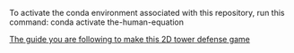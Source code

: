 To activate the conda environment associated with this repository, run this command:
conda activate the-human-equation

[The guide you are following to make this 2D tower defense game](https://www.inspiredpython.com/course/create-tower-defense-game/tower-defense-game-getting-started)